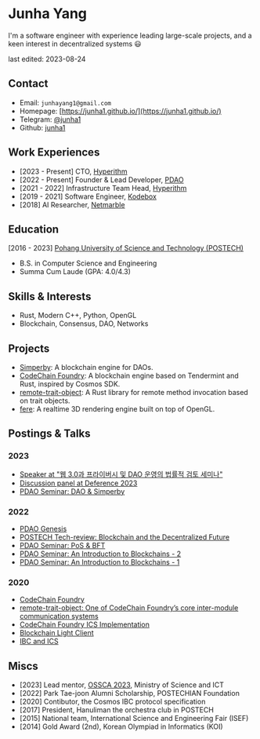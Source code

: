 # Junha Yang

I'm a software engineer with experience leading large-scale projects, and a keen
interest in decentralized systems 😃

last edited: 2023-08-24

## Contact

- Email: `junhayang1@gmail.com`
- Homepage: [https://junha1.github.io/](https://junha1.github.io/)
- Telegram: [@junha1](https://t.me/junha1)
- Github: [junha1](https://github.com/junha1)


## Work Experiences

- [2023 - Present] CTO, [Hyperithm](https://hyperithm.com)
- [2022 - Present] Founder & Lead Developer, [PDAO](https://dao.postech.ac.kr)
- [2021 - 2022] Infrastructure Team Head, [Hyperithm](https://hyperithm.com)
- [2019 - 2021] Software Engineer, [Kodebox](https://kodebox.io/)
- [2018] AI Researcher, [Netmarble](https://www.netmarble.net/)

## Education

[2016 - 2023] [Pohang University of Science and Technology
(POSTECH)](https://www.postech.ac.kr/)

- B.S. in Computer Science and Engineering
- Summa Cum Laude (GPA: 4.0/4.3)

## Skills & Interests

- Rust, Modern C++, Python, OpenGL
- Blockchain, Consensus, DAO, Networks

## Projects

- [Simperby](https://github.com/postech-dao/simperby): A blockchain engine for
  DAOs.
- [CodeChain Foundry](https://github.com/CodeChain-io/foundry): A blockchain
  engine based on Tendermint and Rust, inspired by Cosmos SDK.
- [remote-trait-object](https://github.com/CodeChain-io/remote-trait-object): A
  Rust library for remote method invocation based on trait objects.
- [fere](https://github.com/rsbm/fere): A realtime 3D rendering engine built on
  top of OpenGL.

## Postings & Talks

### 2023

- [Speaker at "웹 3.0과 프라이버시 및 DAO 운영의 법률적 검토
  세미나"](https://event-us.kr/coindeskkorea/event/69558?fbclid=IwAR1W1j0x1tk0yrA96aSZGaJ0oLsbTLoA77hcF8gGL2IpWEvNHMBaUx4Xm0M)
- [Discussion panel at Deference 2023](https://www.deference.co.kr/)
- [PDAO Seminar: DAO \& Simperby](https://youtu.be/dZ8A0Sgq5Q8)

### 2022

- [PDAO Genesis](https://youtu.be/q8DRBNuxXWA)
- [POSTECH Tech-review: Blockchain and the Decentralized
  Future](https://youtu.be/H1TYxoHzwTo)
- [PDAO Seminar: PoS & BFT](https://youtu.be/2rgHBIlfI7M)
- [PDAO Seminar: An Introduction to Blockchains -
  2](https://youtu.be/gNVTR5sH-VQ)
- [PDAO Seminar: An Introduction to Blockchains -
  1](https://youtu.be/4Ykkwo-GPCg)

### 2020

- [CodeChain
  Foundry](https://medium.com/codechain/codechain-foundry-8c6df5e08c82)
- [remote-trait-object: One of CodeChain Foundry’s core inter-module
  communication
  systems](https://medium.com/codechain/remote-trait-object-one-of-codechain-foundrys-core-inter-module-communication-systems-66879938b855)
- [CodeChain Foundry ICS
  Implementation](https://medium.com/codechain/foundry-ics-poc-proof-of-concept-implementation-c92a8b4757da)
- [Blockchain Light
  Client](https://medium.com/codechain/blockchain-light-client-1171dfa1269a)
- [IBC and ICS](https://medium.com/codechain/ibc-and-ics-116e636e57aa)

## Miscs

- [2023] Lead mentor, [OSSCA 2023](https://www.contribution.ac/), Ministry of
  Science and ICT
- [2022] Park Tae-joon Alumni Scholarship, POSTECHIAN Foundation
- [2020] Contibutor, the Cosmos IBC protocol specification
- [2017] President, Hanuliman the orchestra club in POSTECH
- [2015] National team, International Science and Engineering Fair (ISEF)
- [2014] Gold Award (2nd), Korean Olympiad in Informatics (KOI)
